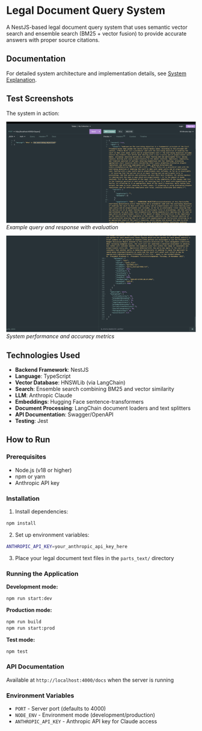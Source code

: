 # Legal Document Query System

A NestJS-based legal document query system that uses semantic vector search and ensemble search (BM25 + vector fusion) to provide accurate answers with proper source citations.

## Documentation

For detailed system architecture and implementation details, see [System Explanation](Exlanation.md).

## Test Screenshots

The system in action:

![Test Screenshot 1](images/testscreenshot1.png)
*Example query and response with evaluation*

![Test Screenshot 2](images/testscreenshot2.png)
*System performance and accuracy metrics*

## Technologies Used

- **Backend Framework**: NestJS
- **Language**: TypeScript
- **Vector Database**: HNSWLib (via LangChain)
- **Search**: Ensemble search combining BM25 and vector similarity
- **LLM**: Anthropic Claude
- **Embeddings**: Hugging Face sentence-transformers
- **Document Processing**: LangChain document loaders and text splitters
- **API Documentation**: Swagger/OpenAPI
- **Testing**: Jest

## How to Run

### Prerequisites
- Node.js (v18 or higher)
- npm or yarn
- Anthropic API key

### Installation

1. Install dependencies:
```bash
npm install
```

2. Set up environment variables:
```bash
ANTHROPIC_API_KEY=your_anthropic_api_key_here
```

3. Place your legal document text files in the `parts_text/` directory

### Running the Application

**Development mode:**
```bash
npm run start:dev
```

**Production mode:**
```bash
npm run build
npm run start:prod
```

**Test mode:**
```bash
npm test
```

### API Documentation
Available at `http://localhost:4000/docs` when the server is running

### Environment Variables
- `PORT` - Server port (defaults to 4000)
- `NODE_ENV` - Environment mode (development/production)
- `ANTHROPIC_API_KEY` - Anthropic API key for Claude access

